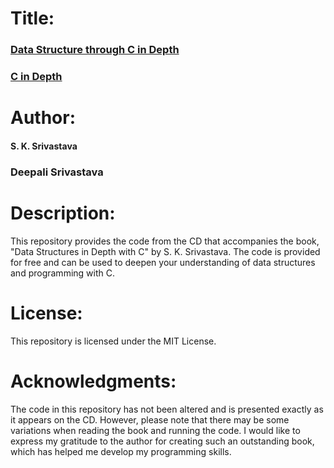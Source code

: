 # Title:

### [Data Structure through C in Depth](https://amzn.eu/d/gGOmcaZ) 

### [C in Depth](https://amzn.eu/d/0Eqphj3)

# Author:

#### S. K. Srivastava 

### Deepali Srivastava

# Description: 

This repository provides the code from the CD that accompanies the book, "Data Structures in Depth with C" by S. K. Srivastava. The code is provided for free and can be used to deepen your understanding of data structures and programming with C.

# License: 

This repository is licensed under the MIT License.

# Acknowledgments: 

The code in this repository has not been altered and is presented exactly as it appears on the CD. However, please note that there may be some variations when reading the book and running the code. I would like to express my gratitude to the author for creating such an outstanding book, which has helped me develop my programming skills.
